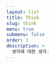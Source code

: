 ```yaml
---
layout: list
title: Think
slug: think
menu: true
submenu: false
order: 1
description: >
  생각에 대한 생각.
---
```

